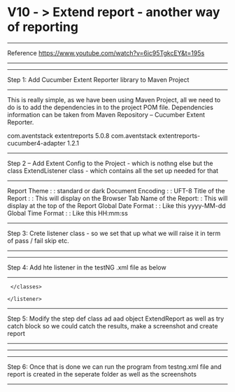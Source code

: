# V10 - > Extend report - another way of reporting

***************************************************************
Reference
https://www.youtube.com/watch?v=6ic95TgkcEY&t=195s
**********************************************************


*******************************************************************
Step 1: Add Cucumber Extent Reporter library to Maven Project
*********************************************************
This is really simple, as we have been using Maven Project,
 all we need to do is to add the dependencies in to the project POM file. 
Dependencies information can be taken from Maven Repository – Cucumber Extent Reporter.

<!-- https://mvnrepository.com/artifact/com.aventstack/extentreports -->
<dependency>
    <groupId>com.aventstack</groupId>
    <artifactId>extentreports</artifactId>
    <version>5.0.8</version>
</dependency>

<!-- https://mvnrepository.com/artifact/com.aventstack/extentreports-cucumber4-adapter -->
<dependency>
    <groupId>com.aventstack</groupId>
    <artifactId>extentreports-cucumber4-adapter</artifactId>
    <version>1.2.1</version>
</dependency>

*****************************************
Step 2 – Add Extent Config to the Project - which is nothng else but the class ExtendListener class  - which contains all the set up needed for that
********************************************


Report Theme : <theme> : standard or dark
Document Encoding : <encoding> : UFT-8
Title of the Report : <documentTitle> : This will display on the Browser Tab
Name of the Report: <reportName>: This will display at the top of the Report
Global Date Format : <dateFormat> : Like this yyyy-MM-dd
Global Time Format  : <timeFormat> : Like this HH:mm:ss

**************************************
Step 3: Crete listener class - so we set that up what we will raise it in term of pass / fail skip etc.
***************************************
**************************************
Step 4: Add hte listener in the testNG .xml file as below
***************************************
<?xml version="1.0" encoding="UTF-8"?>
<!DOCTYPE suite SYSTEM "http://testng.org/testng-1.0.dtd" >

<suite name="Suite" verbose="1" configfailurepolicy="skip">
  <test name="Test">  
  	<classes>
  	 		<class name ="TestRunners.LoginRunnerTestNG"/>
  		 
 	 </classes>
  </test> 
 	 <listeners>
		<listener class-name="Utils.TestListener">

	</listener>  
  </listeners>
</suite> <!-- Suite -->

**************************************
Step 5: Modify the step def class ad aad object ExtendReport as well as try catch block so we could catch the results, make a screenshot and create report
****************************************
**************************************

**************************************
Step 6: Once that is done we can run the program from testng.xml file and report is created in the seperate folder as well as the screenshots
****************************************



 